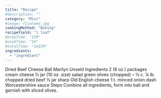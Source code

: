 ```yaml
---
title: "Recipe"
#description: ""
category: "Misc"
#image: filename.jpg
cookingMethod: "Baking"
recipeYield: "1 loaf"
#prepTime: "15M"
#cookTime: "1H"
#totalTime: "1H15M"
ingredients:
  - "ingredient"
---
```


Dried Beef Cheese Ball
Marilyn Unseld
Ingredients
2 (8 oz.) packages cream cheese
⅓ jar (10 oz. size) salad green olives (chopped) – ½ c.
¼ lb. chopped dried beef
½ jar sharp Old English cheese
1 t. minced onion
dash Worcestershire sauce
Steps
Combine all ingredients, form into ball and garnish with sliced olives.
